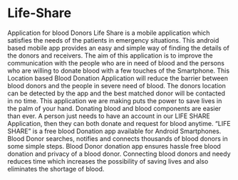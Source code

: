 # Life-Share
Application for blood Donors Life Share is a mobile application which satisfies the needs of the patients in emergency situations. This android based mobile app provides an easy and simple way of finding the details of the donors and receivers. The aim of this application is to improve the communication with the people who are in need of blood and the persons who are willing to donate blood with a few touches of the Smartphone. This Location based Blood Donation Application will reduce the barrier between blood donors and the people in severe need of blood. The donors location can be detected by the app and the best matched donor will be contacted in no time. This application we are making puts the power to save lives in the palm of your hand. Donating blood and blood components are easier than ever. A person just needs to have an account in our LIFE SHARE Application, then they can both donate and request for blood anytime. “LIFE SHARE” is a free blood Donation app available for Android Smartphones. Blood Donor searches, notifies and connects thousands of blood donors in some simple steps. Blood Donor donation app ensures hassle free blood donation and privacy of a blood donor. Connecting blood donors and needy reduces time which increases the possibility of saving lives and also eliminates the shortage of blood.
